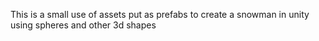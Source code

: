 This is a small use of assets put as prefabs to create a snowman in unity using spheres and other 3d shapes
